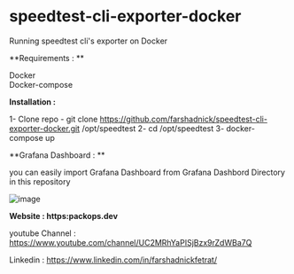 # speedtest-cli-exporter-docker

Running speedtest cli's exporter on Docker 

**Requirements :  **

Docker   
Docker-compose 

**Installation :**

1- Clone repo - git clone https://github.com/farshadnick/speedtest-cli-exporter-docker.git /opt/speedtest
2-  cd /opt/speedtest
3- docker-compose up

**Grafana Dashboard :  **

you can easily  import Grafana Dashboard from Grafana Dashbord Directory in this repository


![image](https://user-images.githubusercontent.com/88557305/136699789-350e282f-2255-4335-9c77-8424028c59a2.png)

****Website :** https:packops.dev**

youtube Channel : https://www.youtube.com/channel/UC2MRhYaPISjBzx9rZdWBa7Q

Linkedin : https://www.linkedin.com/in/farshadnickfetrat/

